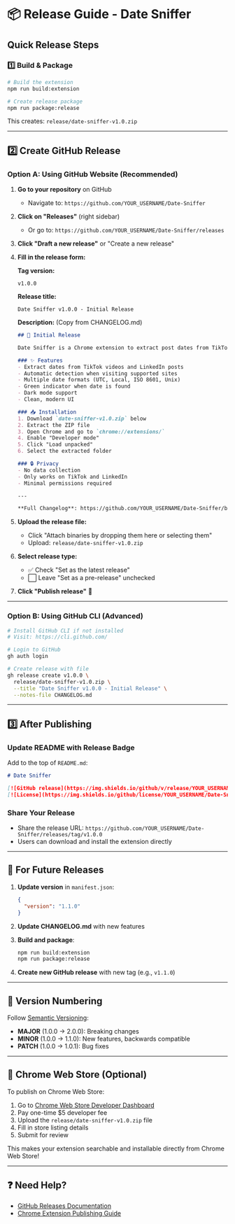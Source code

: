 # 📦 Release Guide - Date Sniffer

## Quick Release Steps

### 1️⃣ Build & Package

```bash
# Build the extension
npm run build:extension

# Create release package
npm run package:release
```

This creates: `release/date-sniffer-v1.0.zip`

---

## 2️⃣ Create GitHub Release

### Option A: Using GitHub Website (Recommended)

1. **Go to your repository** on GitHub
   - Navigate to: `https://github.com/YOUR_USERNAME/Date-Sniffer`

2. **Click on "Releases"** (right sidebar)
   - Or go to: `https://github.com/YOUR_USERNAME/Date-Sniffer/releases`

3. **Click "Draft a new release"** or "Create a new release"

4. **Fill in the release form:**

   **Tag version:**
   ```
   v1.0.0
   ```
   
   **Release title:**
   ```
   Date Sniffer v1.0.0 - Initial Release
   ```
   
   **Description:** (Copy from CHANGELOG.md)
   ```markdown
   ## 🎉 Initial Release
   
   Date Sniffer is a Chrome extension to extract post dates from TikTok videos and LinkedIn posts.
   
   ### ✨ Features
   - Extract dates from TikTok videos and LinkedIn posts
   - Automatic detection when visiting supported sites
   - Multiple date formats (UTC, Local, ISO 8601, Unix)
   - Green indicator when date is found
   - Dark mode support
   - Clean, modern UI
   
   ### 📥 Installation
   1. Download `date-sniffer-v1.0.zip` below
   2. Extract the ZIP file
   3. Open Chrome and go to `chrome://extensions/`
   4. Enable "Developer mode"
   5. Click "Load unpacked"
   6. Select the extracted folder
   
   ### 🔒 Privacy
   - No data collection
   - Only works on TikTok and LinkedIn
   - Minimal permissions required
   
   ---
   
   **Full Changelog**: https://github.com/YOUR_USERNAME/Date-Sniffer/blob/main/CHANGELOG.md
   ```

5. **Upload the release file:**
   - Click "Attach binaries by dropping them here or selecting them"
   - Upload: `release/date-sniffer-v1.0.zip`

6. **Select release type:**
   - ✅ Check "Set as the latest release"
   - ⬜ Leave "Set as a pre-release" unchecked

7. **Click "Publish release"** 🚀

---

### Option B: Using GitHub CLI (Advanced)

```bash
# Install GitHub CLI if not installed
# Visit: https://cli.github.com/

# Login to GitHub
gh auth login

# Create release with file
gh release create v1.0.0 \
  release/date-sniffer-v1.0.zip \
  --title "Date Sniffer v1.0.0 - Initial Release" \
  --notes-file CHANGELOG.md
```

---

## 3️⃣ After Publishing

### Update README with Release Badge

Add to the top of `README.md`:

```markdown
# Date Sniffer

[![GitHub release](https://img.shields.io/github/v/release/YOUR_USERNAME/Date-Sniffer)](https://github.com/YOUR_USERNAME/Date-Sniffer/releases)
[![License](https://img.shields.io/github/license/YOUR_USERNAME/Date-Sniffer)](LICENSE)
```

### Share Your Release

- Share the release URL: `https://github.com/YOUR_USERNAME/Date-Sniffer/releases/tag/v1.0.0`
- Users can download and install the extension directly

---

## 🔄 For Future Releases

1. **Update version** in `manifest.json`:
   ```json
   {
     "version": "1.1.0"
   }
   ```

2. **Update CHANGELOG.md** with new features

3. **Build and package**:
   ```bash
   npm run build:extension
   npm run package:release
   ```

4. **Create new GitHub release** with new tag (e.g., `v1.1.0`)

---

## 📝 Version Numbering

Follow [Semantic Versioning](https://semver.org/):

- **MAJOR** (1.0.0 → 2.0.0): Breaking changes
- **MINOR** (1.0.0 → 1.1.0): New features, backwards compatible
- **PATCH** (1.0.0 → 1.0.1): Bug fixes

---

## 🎯 Chrome Web Store (Optional)

To publish on Chrome Web Store:

1. Go to [Chrome Web Store Developer Dashboard](https://chrome.google.com/webstore/devconsole/)
2. Pay one-time $5 developer fee
3. Upload the `release/date-sniffer-v1.0.zip` file
4. Fill in store listing details
5. Submit for review

This makes your extension searchable and installable directly from Chrome Web Store!

---

## ❓ Need Help?

- [GitHub Releases Documentation](https://docs.github.com/en/repositories/releasing-projects-on-github/managing-releases-in-a-repository)
- [Chrome Extension Publishing Guide](https://developer.chrome.com/docs/webstore/publish/)

